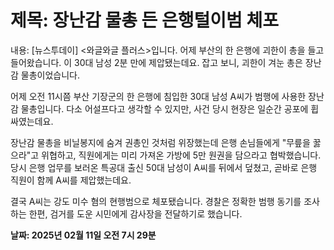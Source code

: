 # **제목: 장난감 물총 든 은행털이범 체포**

  내용: [뉴스투데이]
<와글와글 플러스>입니다. 어제 부산의 한 은행에 괴한이 총을 들고 들어왔습니다. 이 30대 남성 2분 만에 제압됐는데요.
잡고 보니, 괴한이 겨눈 총은 장난감 물총이었습니다.

어제 오전 11시쯤 부산 기장군의 한 은행에 침입한 30대 남성 A씨가 범행에 사용한 장난감 물총입니다.
다소 어설프다고 생각할 수 있지만, 사건 당시 현장은 일순간 공포에 휩싸였는데요.

장난감 물총을 비닐봉지에 숨겨 권총인 것처럼 위장했는데 은행 손님들에게 "무릎을 꿇으라"고 위협하고, 직원에게는 미리 가져온 가방에 5만 원권을 담으라고 협박했습니다.
당시 은행 업무를 보러온 특공대 출신 50대 남성이 A씨를 뒤에서 덮쳤고, 곧바로 은행 직원이 함께 A씨를 제압했는데요.

결국 A씨는 강도 미수 혐의 현행범으로 체포됐습니다.
경찰은 정확한 범행 동기를 조사하는 한편, 검거를 도운 시민에게 감사장을 전달하기로 했습니다.

  **날짜: 2025년 02월 11일 오전 7시 29분**